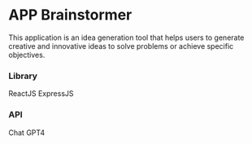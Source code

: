 # APP Brainstormer

This application is an idea generation tool that helps users to
generate creative and innovative ideas to solve problems or achieve
specific objectives.

### Library

ReactJS
ExpressJS

### API

Chat GPT4
